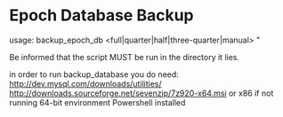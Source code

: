 Epoch Database Backup
=====================

usage: backup_epoch_db <full|quarter|half|three-quarter|manual> <db user> <db password> <db host> <db port>"

Be informed that the script MUST be run in the directory it lies.

in order to run backup_database you do need: 
http://dev.mysql.com/downloads/utilities/
http://downloads.sourceforge.net/sevenzip/7z920-x64.msi or x86 if not running 64-bit environment
Powershell installed
